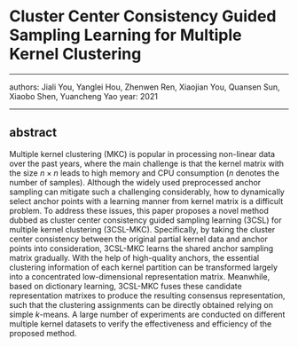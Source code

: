 # Cluster Center Consistency Guided Sampling Learning for Multiple Kernel Clustering
---

authors: Jiali You, Yanglei Hou, Zhenwen Ren, Xiaojian You, Quansen Sun, Xiaobo Shen, Yuancheng Yao
year: 2021

---

## abstract
Multiple kernel clustering (MKC) is popular in processing non-linear data over the past years, where the main challenge is that the kernel matrix with the size $n\times n$ leads to high memory and CPU consumption ($n$ denotes the number of samples). Although the widely used preprocessed anchor sampling can mitigate such a challenging considerably, how to dynamically select anchor points with a learning manner from kernel matrix is a difficult problem. To address these issues, this paper proposes a novel method dubbed as cluster center consistency guided sampling learning (3CSL) for multiple kernel clustering (3CSL-MKC). Specifically, by taking the cluster center consistency between the original partial kernel data and anchor points into consideration, 3CSL-MKC learns the shared anchor sampling matrix gradually. With the help of high-quality anchors, the essential clustering information of each kernel partition can be transformed largely into a concentrated low-dimensional representation matrix. Meanwhile, based on dictionary learning, 3CSL-MKC fuses these candidate representation matrixes to produce the resulting consensus representation, such that the clustering assignments can be directly obtained relying on simple $k$-means. A large number of experiments are conducted on different multiple kernel datasets to verify the effectiveness and efficiency of the proposed method.
